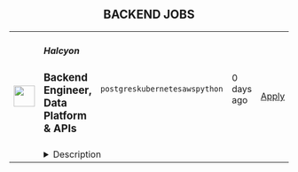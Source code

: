 <div align="center"><h2>BACKEND JOBS</h2></div><table><tr>
                <td width="100" height="100" rowspan="2">
                    <img src="https://t0.gstatic.com/faviconV2?client=SOCIAL&type=FAVICON&fallback_opts=TYPE,SIZE,URL&url=http://halcyon.ai&size=128" width="38px" height="auto">
                </td>
                <td width="300">
                    <h5>Halcyon</h5>
                    <h3>Backend Engineer, Data Platform & APIs</h3>
                </td>
                <td width="300">
                    <code>postgres</code><code>kubernetes</code><code>aws</code><code>python</code>
                </td>
                <td width="200">
                <text>0 days ago</text>
                </td>
                <td width="100" rowspan="2">
                <a href="https://www.realworkfromanywhere.com/jobs/backend-engineer-data-platform-apis-halcyon-6604" align="right" target="_blank">Apply</a>
                </td>
            </tr>
            <tr>
                <td colspan="3">
                <details><summary>Description</summary>
                &lt;div class=&quot;content-intro&quot;&gt;&lt;p&gt;&lt;strong data-stringify-type=&quot;bold&quot;&gt;What we do:&lt;/strong&gt;&lt;br&gt;Halcyon is the industry’s first dedicated, adaptive security platform that combines multiple proprietary advanced prevention engines along with AI models focused specifically on stopping ransomware.&lt;/p&gt;
&lt;p&gt;&lt;strong data-stringify-type=&quot;bold&quot;&gt;Who we are:&lt;/strong&gt;&lt;br&gt;Halcyon was formed in 2021 by a team of cyber industry veterans after battling the scourge of ransomware (and advanced threats) for years at some of the largest global security vendors. Comprised of leaders from Cylance (now Blackberry), Accuvant (now Optiv), Fireye and ISS X-Force (now IBM), Halcyon is focused on building products and solutions for mid-market and enterprise customers.&lt;/p&gt;
&lt;p&gt;As a remote-native, completely distributed global team, we recognize great talent can exist anywhere. We invite you to apply to a job you’re interested in and we&#39;ll work a plan to meet your needs.&lt;/p&gt;&lt;/div&gt;&lt;div&gt;&lt;strong data-olk-copy-source=&quot;MessageBody&quot;&gt;The Role&lt;/strong&gt;&amp;nbsp;&lt;/div&gt;
&lt;div&gt;&amp;nbsp;&lt;/div&gt;
&lt;div&gt;At Halcyon, we’re building a world-class anti-ransomware platform grounded in innovation and resilience. As part of that vision, we’re looking for a mid-level Backend Engineer to join our cloud team. You’ll contribute to the development and evolution of our data platform and API services, working within a modern tech stack that blends Scala and C#. &amp;nbsp;&lt;/div&gt;
&lt;div&gt;&amp;nbsp;&lt;/div&gt;
&lt;div&gt;You’ll join a team focused on building scalable, maintainable backend systems that serve both internal and customer-facing functions. Your primary focus will be on Scala services, with opportunities to shape our transition to C# where it makes sense. Python development experience is highly valued, particularly for supporting our security analysis platform which includes malware analysis engines, automated threat detection, and machine learning workflows.&amp;nbsp;&lt;/div&gt;
&lt;div&gt;&amp;nbsp;&lt;/div&gt;
&lt;div&gt;&lt;strong&gt;Responsibilities&lt;/strong&gt;&amp;nbsp;&lt;/div&gt;
&lt;ul&gt;
&lt;li&gt;
&lt;div&gt;Contribute to feature development across our data platform and public API services, including ingestion, transformation, and enrichment of security data.&amp;nbsp;&lt;/div&gt;
&lt;/li&gt;
&lt;li&gt;
&lt;div&gt;Collaborate with product and platform engineers to align on system design, architecture, and data flow.&amp;nbsp;&lt;/div&gt;
&lt;/li&gt;
&lt;li&gt;
&lt;div&gt;Develop, test, deploy, and monitor Scala-based backend services that are reliable, secure, and performant.&amp;nbsp;&lt;/div&gt;
&lt;/li&gt;
&lt;li&gt;
&lt;div&gt;Support our gradual migration of certain APIs from Scala to C#, ensuring consistency and continuity.&amp;nbsp;&lt;/div&gt;
&lt;/li&gt;
&lt;li&gt;
&lt;div&gt;Maintain high standards for code quality, documentation, and operational reliability.&amp;nbsp;&lt;/div&gt;
&lt;/li&gt;
&lt;li&gt;
&lt;div&gt;Participate in design discussions, code reviews, and incident response.&amp;nbsp;&lt;/div&gt;
&lt;/li&gt;
&lt;li&gt;
&lt;div&gt;Support and enhance our Python-based security analysis platform, including malware analysis engines, automated threat detection, and machine learning model workflows.&amp;nbsp;&lt;/div&gt;
&lt;/li&gt;
&lt;/ul&gt;
&lt;div&gt;&lt;strong&gt;Skills and Qualifications&lt;/strong&gt;&amp;nbsp;&lt;/div&gt;
&lt;ul&gt;
&lt;li&gt;
&lt;div&gt;5+ years of backend engineering experience, with recent experience in a jvm-based codebase.&amp;nbsp;&lt;/div&gt;
&lt;/li&gt;
&lt;li&gt;
&lt;div&gt;Exposure to C# or interest in learning it as part of a migration path.&amp;nbsp;&lt;/div&gt;
&lt;/li&gt;
&lt;li&gt;
&lt;div&gt;Strong understanding of APIs, messaging systems (Kafka), and modern data stores (Postgres, DynamoDB, OpenSearch).&amp;nbsp;&lt;/div&gt;
&lt;/li&gt;
&lt;li&gt;
&lt;div&gt;Experience building services in a cloud-native environment, preferably AWS.&amp;nbsp;&lt;/div&gt;
&lt;/li&gt;
&lt;li&gt;
&lt;div&gt;Working knowledge of containers and Kubernetes.&amp;nbsp;&lt;/div&gt;
&lt;/li&gt;
&lt;li&gt;
&lt;div&gt;Comfortable working in a remote-first, asynchronous team environment.&amp;nbsp;&lt;/div&gt;
&lt;/li&gt;
&lt;/ul&gt;
&lt;div&gt;&lt;strong&gt;Bonus Skills and Qualifications&lt;/strong&gt;&amp;nbsp;&lt;/div&gt;
&lt;ul&gt;
&lt;li&gt;
&lt;div&gt;Familiarity with functional programming patterns and idiomatic Scala.&amp;nbsp;&lt;/div&gt;
&lt;/li&gt;
&lt;li&gt;
&lt;div&gt;Experience with Terraform, Helm, and GitHub Actions.&amp;nbsp;&lt;/div&gt;
&lt;/li&gt;
&lt;li&gt;
&lt;div&gt;Familiarity with observability tools (Prometheus, Grafana, CloudWatch).&amp;nbsp;&lt;/div&gt;
&lt;/li&gt;
&lt;li&gt;
&lt;div&gt;Prior work in security products, data pipelines, or high-availability systems.&amp;nbsp;&lt;/div&gt;
&lt;/li&gt;
&lt;li&gt;
&lt;div&gt;Python development experience, particularly with security analysis tools and malware detection frameworks (YARA, PE analysis, binary analysis).&amp;nbsp;&lt;/div&gt;
&lt;/li&gt;
&lt;li&gt;
&lt;div&gt;Familiarity with machine learning workflows, AutoML, and MLflow for model deployment and management.&amp;nbsp;&lt;/div&gt;
&lt;/li&gt;
&lt;li&gt;
&lt;div&gt;Experience with binary analysis libraries (LIEF, ssdeep, TLSH) and security tooling integration.&amp;nbsp;&lt;/div&gt;
&lt;/li&gt;
&lt;/ul&gt;
&lt;p&gt;&lt;span style=&quot;font-family: helvetica, arial, sans-serif; font-size: 11pt;&quot;&gt;&lt;strong&gt;Benefits: &lt;/strong&gt;&lt;/span&gt;&lt;/p&gt;
&lt;p&gt;&lt;span style=&quot;font-family: helvetica, arial, sans-serif; font-size: 11pt;&quot;&gt;&lt;strong&gt;&amp;nbsp;&lt;/strong&gt;Halcyon offers the following benefits to eligible employees:&lt;/span&gt;&lt;/p&gt;
&lt;ul&gt;
&lt;li style=&quot;font-family: helvetica, arial, sans-serif; font-size: 11pt;&quot;&gt;
&lt;p&gt;&lt;span style=&quot;font-family: helvetica, arial, sans-serif; font-size: 11pt;&quot;&gt;Comprehensive healthcare (medical, dental, and vision) with premiums paid in full for employees and dependents.&lt;/span&gt;&lt;/p&gt;
&lt;/li&gt;
&lt;li style=&quot;font-family: helvetica, arial, sans-serif; font-size: 11pt;&quot;&gt;
&lt;p&gt;&lt;span style=&quot;font-family: helvetica, arial, sans-serif; font-size: 11pt;&quot;&gt;401k plan with a generous employer contribution.&lt;/span&gt;&lt;/p&gt;
&lt;/li&gt;
&lt;li style=&quot;font-family: helvetica, arial, sans-serif; font-size: 11pt;&quot;&gt;
&lt;p&gt;&lt;span style=&quot;font-family: helvetica, arial, sans-serif; font-size: 11pt;&quot;&gt;Short and long-term disability coverage, basic life and AD&amp;amp;D insurance plans.&lt;/span&gt;&lt;/p&gt;
&lt;/li&gt;
&lt;li style=&quot;font-family: helvetica, arial, sans-serif; font-size: 11pt;&quot;&gt;
&lt;p&gt;&lt;span style=&quot;font-family: helvetica, arial, sans-serif; font-size: 11pt;&quot;&gt;Medical and dependent care FSA options.&lt;/span&gt;&lt;/p&gt;
&lt;/li&gt;
&lt;li style=&quot;font-family: helvetica, arial, sans-serif; font-size: 11pt;&quot;&gt;
&lt;p&gt;&lt;span style=&quot;font-family: helvetica, arial, sans-serif; font-size: 11pt;&quot;&gt;Flexible PTO policy.&lt;/span&gt;&lt;/p&gt;
&lt;/li&gt;
&lt;li style=&quot;font-family: helvetica, arial, sans-serif; font-size: 11pt;&quot;&gt;
&lt;p&gt;&lt;span style=&quot;font-family: helvetica, arial, sans-serif; font-size: 11pt;&quot;&gt;Parental leave.&lt;/span&gt;&lt;/p&gt;
&lt;/li&gt;
&lt;li style=&quot;font-family: helvetica, arial, sans-serif; font-size: 11pt;&quot;&gt;
&lt;p&gt;&lt;span style=&quot;font-family: helvetica, arial, sans-serif; font-size: 11pt;&quot;&gt;Generous equity offering.&lt;/span&gt;&lt;/p&gt;
&lt;/li&gt;
&lt;/ul&gt;
&lt;p&gt;&lt;span style=&quot;font-family: helvetica, arial, sans-serif; font-size: 11pt;&quot;&gt;The Company reserves the right to modify or change these benefits programs at any time, with or without notice.​&lt;/span&gt;&lt;/p&gt;
&lt;p&gt;&lt;span style=&quot;font-family: helvetica, arial, sans-serif; font-size: 11pt;&quot;&gt;&lt;strong&gt;Base Salary Range&lt;/strong&gt;: $120,000 - $170,000&lt;/span&gt;&lt;/p&gt;
&lt;p&gt;&lt;span style=&quot;font-family: helvetica, arial, sans-serif; font-size: 11pt;&quot;&gt;&lt;strong&gt;Bonus Target:&lt;/strong&gt; 10%&lt;/span&gt;&lt;/p&gt;&lt;div class=&quot;content-conclusion&quot;&gt;&lt;p&gt;In accordance with applicable state and federal laws, the range provided is Halcyon’s reasonable estimate of the base compensation for this role. The actual amount may differ based on non-discriminatory factors such as experience, knowledge, skills, abilities, and location. Base pay is one part of the total package that is provided to compensate and recognize employees for their work, and this role may be eligible for additional discretionary bonuses/incentives, and equity in the Company.&lt;/p&gt;
&lt;p&gt;&lt;strong&gt;We understand it takes a diverse team of highly intelligent, passionate, curious, and creative people to develop the exceptional product we are building. Our dynamic team has incredible perspectives to share, just as we know you do, and we take great pride in being an equal opportunity employer.&lt;/strong&gt;&lt;/p&gt;&lt;/div&gt;
                </details>
                </td>
            </tr></table>